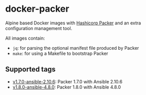 # docker-packer

Alpine based Docker images with [Hashicorp Packer](https://www.packer.io/) and
an extra configuration management tool.

All images contain:

- `jq`: for parsing the optional manifest file produced by Packer
- `make`: for using a Makefile to bootstrap Packer

## Supported tags

- [v1.7.0-ansible-2.10.6](ansible/README.md): Packer 1.7.0 with Ansible 2.10.6
- [v1.8.0-ansible-4.8.0](ansible/README.md): Packer 1.8.0 with Ansible 4.8.0
